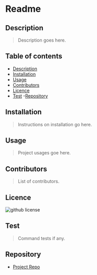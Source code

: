 # Readme

  ## Description 
  > Description goes here.

 ## Table of contents
  - [Description](#Description)
  - [Installation](#Installation)
  - [Usage](#Usage)
  - [Contributors](#Contributors)
  - [Licence](#Licence)
  - [Test](#Test)
  -[Repository](#Repository)

 ## Installation
  > Instructions on installation go here.

 ## Usage
  > Project usages goe here.

## Contributors
  > List of contributors.

## Licence
![github license](https://img.shields.io/badge/license-MIT,Apache2.0-blue.svg)

## Test
  > Command tests if any.

 ## Repository
  - [Project Repo](undefined)
 